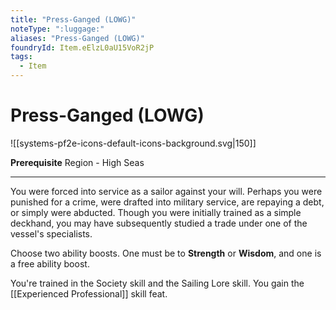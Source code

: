 ```yaml
---
title: "Press-Ganged (LOWG)"
noteType: ":luggage:"
aliases: "Press-Ganged (LOWG)"
foundryId: Item.eElzL0aU15VoR2jP
tags:
  - Item
---
```


# Press-Ganged (LOWG)
![[systems-pf2e-icons-default-icons-background.svg|150]]

**Prerequisite** Region - High Seas

* * *

You were forced into service as a sailor against your will. Perhaps you were punished for a crime, were drafted into military service, are repaying a debt, or simply were abducted. Though you were initially trained as a simple deckhand, you may have subsequently studied a trade under one of the vessel's specialists.

Choose two ability boosts. One must be to **Strength** or **Wisdom**, and one is a free ability boost.

You're trained in the Society skill and the Sailing Lore skill. You gain the [[Experienced Professional]] skill feat.
